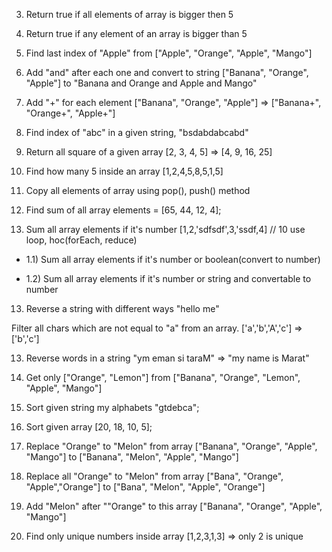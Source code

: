 
3) Return true if all elements of array is bigger then 5

4) Return true if any element of an array is bigger than 5

5) Find last index of "Apple" from ["Apple", "Orange", "Apple", "Mango"]

5) Add "and" after each one and convert to string ["Banana", "Orange", "Apple"] to "Banana and Orange and Apple and Mango"

6) Add "+" for each element ["Banana", "Orange", "Apple"] => ["Banana+", "Orange+", "Apple+"]

7) Find index of "abc" in a given string, "bsdabdabcabd"

8) Return all square of a given array [2, 3, 4, 5] => [4, 9, 16, 25]

9) Find how many 5 inside an array [1,2,4,5,8,5,1,5]

10) Copy all elements of array using pop(), push() method

11) Find sum of all array elements = [65, 44, 12, 4];

12) Sum all array elements if it's number [1,2,'sdfsdf',3,'ssdf,4] // 10  use loop, hoc(forEach, reduce)

* 1.1) Sum all array elements if it's number or boolean(convert to number)

* 1.2) Sum all array elements if it's number or string and convertable to number 

13) Reverse a string with different ways "hello me"

Filter all chars which are not equal to "a" from an array. ['a','b','A','c'] => ['b','c']

13) Reverse words in a string "ym eman si taraM" => "my name is Marat"

14) Get only ["Orange", "Lemon"] from ["Banana", "Orange", "Lemon", "Apple", "Mango"]

15) Sort given string my alphabets "gtdebca";

15) Sort given array  [20, 18, 10, 5]; 

16) Replace "Orange" to "Melon" from array ["Banana", "Orange", "Apple", "Mango"] to ["Banana", "Melon", "Apple", "Mango"]

16) Replace all "Orange" to "Melon" from array ["Bana", "Orange", "Apple","Orange"] to ["Bana", "Melon", "Apple", "Orange"]

16) Add "Melon" after ""Orange" to this array ["Banana", "Orange", "Apple", "Mango"]

17) Find only unique numbers inside array [1,2,3,1,3] => only 2 is unique

